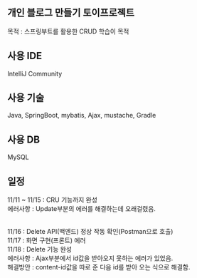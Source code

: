 ## 개인 블로그 만들기 토이프로젝트
목적 : 스프링부트를 활용한 CRUD 학습이 목적

## 사용 IDE
IntelliJ Community

## 사용 기술
Java, SpringBoot, mybatis, Ajax, mustache, Gradle

## 사용 DB
MySQL

## 일정

11/11 ~ 11/15 : CRU 기능까지 완성 <br>
에러사항 : Update부분의 에러를 해결하는데 오래걸렸음.<br><br>

11/16 : Delete API(백엔드) 정상 작동 확인(Postman으로 호출)<br>
11/17 : 화면 구현(프론트) 에러<br>
11/18 : Delete 기능 완성<br>
에러사항 : Ajax부분에서 id값을 받아오지 못하는 에러가 있었음.<br>
해결방안 : content-id값을 따로 준 다음 id를 받아 오는 식으로 해결함.<br>
